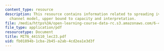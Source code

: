 ```yaml
---
content_type: resource
description: This resource contains information related to spreading iver fading channels,
  channel model, upper bound to capacity and interpretation.
file: /media/https%3A/open-learning-course-data-rc.s3.amazonaws.com/6-441-information-theory-spring-2010/fb01894b1cba2b45a2ab4cd2ea1e3d3f_MIT6_441S10_lec23.pdf
file_type: application/pdf
resourcetype: Document
title: MIT6_441S10_lec23.pdf
uid: fb01894b-1cba-2b45-a2ab-4cd2ea1e3d3f
---
```


